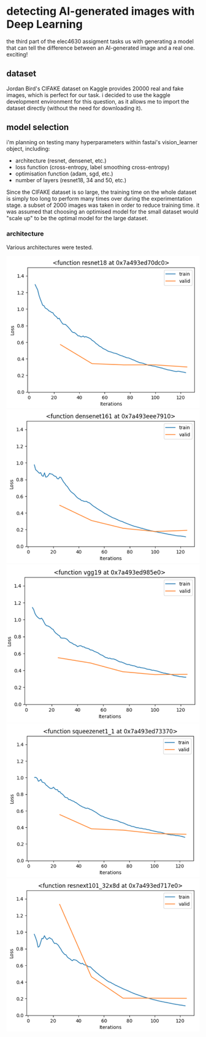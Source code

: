 # detecting AI-generated images with Deep Learning

the third part of the elec4630 assigment tasks us with generating a model that can tell the difference between an AI-generated image and a real one. exciting!

## dataset

Jordan Bird's CIFAKE dataset on Kaggle provides 20000 real and fake images, which is perfect for our task. i decided to use the kaggle development environment for this question, as it allows me to import the dataset directly (without the need for downloading it).

## model selection

i'm planning on testing many hyperparameters within fastai's vision_learner object, including:

* architecture (resnet, densenet, etc.)
* loss function (cross-entropy, label smoothing cross-entropy)
* optimisation function (adam, sgd, etc.)
* number of layers (resnet18, 34 and 50, etc.)

Since the CIFAKE dataset is so large, the training time on the whole dataset is simply too long to perform many times over during the experimentation stage. a subset of 2000 images was taken in order to reduce training time. it was assumed that choosing an optimised model for the small dataset would "scale up" to be the optimal model for the large dataset.

### architecture

Various architectures were tested.

![ResNet18](images/a_r18.png)
![DenseNet161](images/a_d161.png)
![VGG19](images/a_vgg19.png)
![SqueezeNet](images/a_s1.png)
![ResNext101](images/a_rx101.png)


